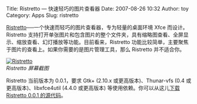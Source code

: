 Title: Ristretto — 快速轻巧的图片查看器
Date: 2007-08-26 10:32
Author: toy
Category: Apps
Slug: ristretto

[Ristretto](http://goodies.xfce.org/projects/applications/ristretto)──一个快速而轻巧的图片查看器，专为轻量的桌面环境
Xfce 而设计。Ristretto
支持打开单张图片和包含图片的整个文件夹，具有缩略图查看、全屏显示、缩放查看、幻灯播放等功能。目前看来，Ristretto
功能比较简单，主要聚焦于图片的查看上。如果你需要的是图片管理工具，那么
Ristretto 并不适合你。

[![Ristretto](http://i.linuxtoy.org/i/2007/08/ristretto_s.png)](http://i.linuxtoy.org/i/2007/08/ristretto.png)  
*Ristretto 屏幕截图*

Ristretto 当前版本为 0.0.1，要求 Gtk+ (2.10.x 或更高版本)、Thunar-vfs
(0.4 或更高版本)、libxfce4util (4.4.0 或更高版本)
等使用依赖。你可以从这儿[下载 Ristretto 0.0.1
的源代码](http://goodies.xfce.org/releases/ristretto/)。
